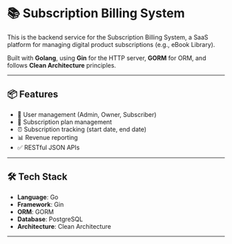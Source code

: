 # 📚 Subscription Billing System

This is the backend service for the Subscription Billing System, a SaaS platform for managing digital product subscriptions (e.g., eBook Library).

Built with **Golang**, using **Gin** for the HTTP server, **GORM** for ORM, and follows **Clean Architecture** principles.

---

## 📦 Features

- 👥 User management (Admin, Owner, Subscriber)
- 📜 Subscription plan management
- ⏰ Subscription tracking (start date, end date)
- 📊 Revenue reporting
- ✅ RESTful JSON APIs

---

## 🛠️ Tech Stack

- **Language**: Go
- **Framework**: Gin
- **ORM**: GORM
- **Database**: PostgreSQL
- **Architecture**: Clean Architecture

---
